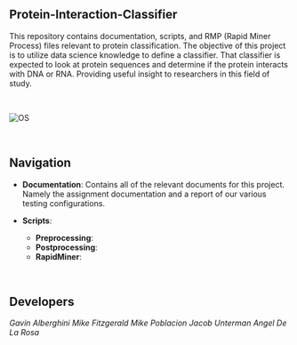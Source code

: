 ## Protein-Interaction-Classifier

This repository contains documentation, scripts, and RMP (Rapid Miner Process) files relevant to protein classification. The objective of this project is to utilize data science knowledge to define a classifier. That classifier is expected to look at protein sequences and determine if the protein interacts with DNA or RNA. Providing useful insight to researchers in this field of study.

&nbsp;

![OS](https://www.ebi.ac.uk/training/online/sites/ebi.ac.uk.training.online/files/user/71/images/figure1.png)

&nbsp;

## Navigation
* __Documentation__: Contains all of the relevant documents for this project. Namely the assignment documentation and a report of our various testing configurations. 

* __Scripts__: 
  * __Preprocessing__:
  * __Postprocessing__:
  * __RapidMiner__:

&nbsp;

## Developers
_Gavin Alberghini_
_Mike Fitzgerald_
_Mike Poblacion_
_Jacob Unterman_
_Angel De La Rosa_
